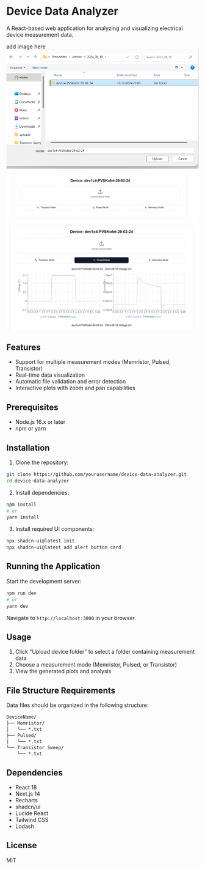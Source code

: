 # Device Data Analyzer

A React-based web application for analyzing and visualizing electrical device measurement data.

add image here
![alt text](./uploads/select_device_folder.png)
![alt text](./uploads/detected_modes.png)
![alt text](./uploads/pulsed_mode_selected.png)


## Features

- Support for multiple measurement modes (Memristor, Pulsed, Transistor)
- Real-time data visualization
- Automatic file validation and error detection
- Interactive plots with zoom and pan capabilities

## Prerequisites

- Node.js 16.x or later
- npm or yarn

## Installation

1. Clone the repository:
```bash
git clone https://github.com/yourusername/device-data-analyzer.git
cd device-data-analyzer
```

2. Install dependencies:
```bash
npm install
# or
yarn install
```

3. Install required UI components:
```bash
npx shadcn-ui@latest init
npx shadcn-ui@latest add alert button card
```

## Running the Application

Start the development server:
```bash
npm run dev
# or
yarn dev
```

Navigate to `http://localhost:3000` in your browser.

## Usage

1. Click "Upload device folder" to select a folder containing measurement data
2. Choose a measurement mode (Memristor, Pulsed, or Transistor)
3. View the generated plots and analysis

## File Structure Requirements

Data files should be organized in the following structure:
```
DeviceName/
├── Memristor/
│   └── *.txt
├── Pulsed/
│   └── *.txt
└── Transistor Sweep/
    └── *.txt
```

## Dependencies

- React 18
- Next.js 14
- Recharts
- shadcn/ui
- Lucide React
- Tailwind CSS
- Lodash

## License

MIT